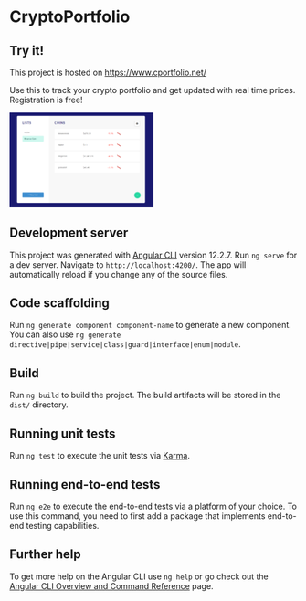 # CryptoPortfolio

## Try it!
This project is hosted on https://www.cportfolio.net/

Use this to track your crypto portfolio and get updated with real time prices.
Registration is free!
<div><img src="https://github.com/ConnorDong/CryptoPortfolio/blob/master/Screenshot%202021-10-21%20210655.png" width="50%" height="50%"></div>

## Development server
This project was generated with [Angular CLI](https://github.com/angular/angular-cli) version 12.2.7.
Run `ng serve` for a dev server. Navigate to `http://localhost:4200/`. The app will automatically reload if you change any of the source files.

## Code scaffolding

Run `ng generate component component-name` to generate a new component. You can also use `ng generate directive|pipe|service|class|guard|interface|enum|module`.

## Build

Run `ng build` to build the project. The build artifacts will be stored in the `dist/` directory.

## Running unit tests

Run `ng test` to execute the unit tests via [Karma](https://karma-runner.github.io).

## Running end-to-end tests

Run `ng e2e` to execute the end-to-end tests via a platform of your choice. To use this command, you need to first add a package that implements end-to-end testing capabilities.

## Further help

To get more help on the Angular CLI use `ng help` or go check out the [Angular CLI Overview and Command Reference](https://angular.io/cli) page.

